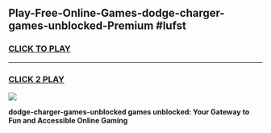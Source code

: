 
## Play-Free-Online-Games-dodge-charger-games-unblocked-Premium #lufst
<h3>
<a href="https://premium.freeplayer.one?title=dodge-charger-games-unblocked&ref=8M">CLICK TO PLAY</a></h3>
<hr>

<h3>
<a href="https://premium.freeplayer.one?title=dodge-charger-games-unblocked&ref=8M">CLICK 2 PLAY</a>
  
</h3>

<a href="https://premium.freeplayer.one?title=dodge-charger-games-unblocked&ref=8M"><img src="https://clearcache.store/games.png"></a>


**dodge-charger-games-unblocked games unblocked: Your Gateway to Fun and Accessible Online Gaming**
